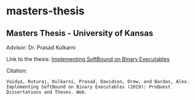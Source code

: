 # masters-thesis
Masters Thesis - University of Kansas
---
Advisor: Dr. Prasad Kulkarni

Link to the thesis: <a href="https://kuprimo.hosted.exlibrisgroup.com/primo-explore/fulldisplay?docid=TN_proquest2328899356&context=PC&vid=KU&lang=en_US&search_scope=QUICK&adaptor=primo_central_multiple_fe&tab=default_tab&query=any,contains,implementing%20softbound%20on%20binary%20executables">Implementing SoftBound on Binary Executables</a>

Citation:

``` Vaidya, Ruturaj, Kulkarni, Prasad, Davidson, Drew, and Bardas, Alex. Implementing SoftBound on Binary Executables (2019): ProQuest Dissertations and Theses. Web. ```
